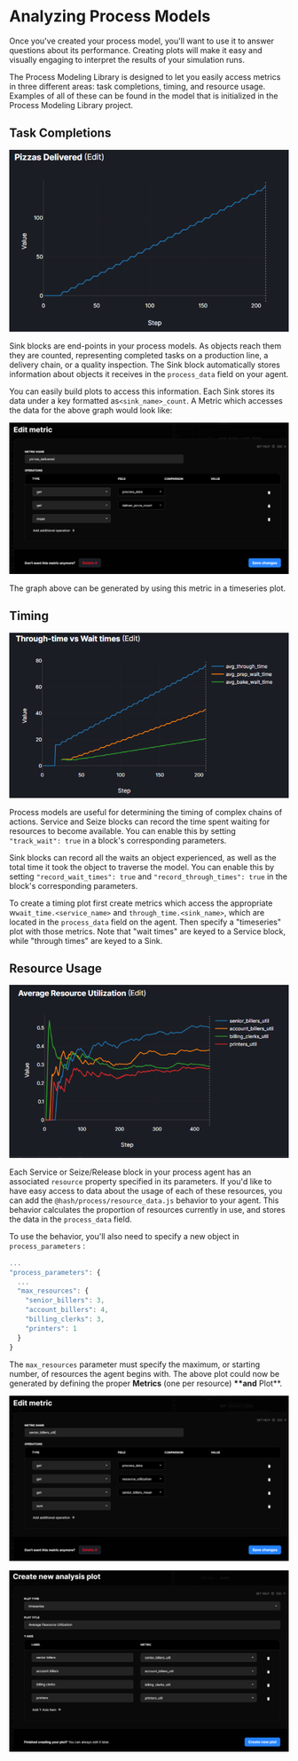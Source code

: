 # Analyzing Process Models

Once you've created your process model, you'll want to use it to answer questions about its performance. Creating plots will make it easy and visually engaging to interpret the results of your simulation runs.

The Process Modeling Library is designed to let you easily access metrics in three different areas: task completions, timing, and resource usage. Examples of all of these can be found in the model that is initialized in the Process Modeling Library project.

## Task Completions

![Counting objects that make it from a source to a sink](../../.gitbook/assets/image%20%2842%29.png)

Sink blocks are end-points in your process models. As objects reach them they are counted, representing completed tasks on a production line, a delivery chain, or a quality inspection. The Sink block automatically stores information about objects it receives in the `process_data` field on your agent.

You can easily build plots to access this information. Each Sink stores its data under a key formatted as`<sink_name>_count`. A Metric which accesses the data for the above graph would look like:

![](../../.gitbook/assets/image%20%2843%29.png)

The graph above can be generated by using this metric in a timeseries plot.

## Timing

![Recording the average time objects spend in the model](../../.gitbook/assets/image%20%2845%29.png)

Process models are useful for determining the timing of complex chains of actions. Service and Seize blocks can record the time spent waiting for resources to become available. You can enable this by setting `"track_wait": true` in a block's corresponding parameters.

Sink blocks can record all the waits an object experienced, as well as the total time it took the object to traverse the model. You can enable this by setting `"record_wait_times": true` and `"record_through_times": true` in the block's corresponding parameters.

To create a timing plot first create metrics which access the appropriate w`wait_time.<service_name>` and `through_time.<sink_name>`, which are located in the `process_data` field on the agent. Then specify a "timeseries" plot with those metrics. Note that "wait times" are keyed to a Service block, while "through times" are keyed to a Sink.

## Resource Usage

![Visualizing the utilization of different resources in a process model](../../.gitbook/assets/image%20%2847%29.png)

Each Service or Seize/Release block in your process agent has an associated `resource` property specified in its parameters. If you'd like to have easy access to data about the usage of each of these resources, you can add the `@hash/process/resource_data.js` behavior to your agent. This behavior calculates the proportion of resources currently in use, and stores the data in the `process_data` field.

To use the behavior, you'll also need to specify a new object in `process_parameters` :

```javascript
...
"process_parameters": {
  ...
  "max_resources": {
    "senior_billers": 3,
    "account_billers": 4,
    "billing_clerks": 3,
    "printers": 1
  }
}
```

The `max_resources` parameter must specify the maximum, or starting number, of resources the agent begins with. The above plot could now be generated by defining the proper **Metrics** \(one per resource\) **\*\*and** Plot\*\*.

![Metric definition for one resource](../../.gitbook/assets/image%20%2844%29.png)

![Plot definition](../../.gitbook/assets/image%20%2841%29.png)

